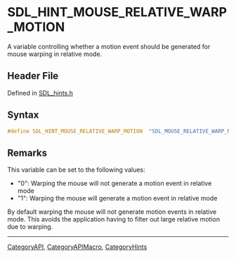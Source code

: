 # SDL_HINT_MOUSE_RELATIVE_WARP_MOTION

A variable controlling whether a motion event should be generated for mouse warping in relative mode.

## Header File

Defined in [SDL_hints.h](https://github.com/libsdl-org/SDL/blob/SDL2/include/SDL_hints.h)

## Syntax

```c
#define SDL_HINT_MOUSE_RELATIVE_WARP_MOTION  "SDL_MOUSE_RELATIVE_WARP_MOTION"
```

## Remarks

This variable can be set to the following values:

- "0": Warping the mouse will not generate a motion event in relative mode
- "1": Warping the mouse will generate a motion event in relative mode

By default warping the mouse will not generate motion events in relative
mode. This avoids the application having to filter out large relative
motion due to warping.





----
[CategoryAPI](CategoryAPI), [CategoryAPIMacro](CategoryAPIMacro), [CategoryHints](CategoryHints)

